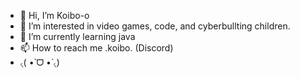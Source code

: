 - 👋 Hi, I’m Koibo-o
- 👀 I’m interested in video games, code, and cyberbullting children.
- 🌱 I’m currently learning java
- 📫 How to reach me .koibo. (Discord)
- ৻( •̀ ᗜ •́ ৻)
